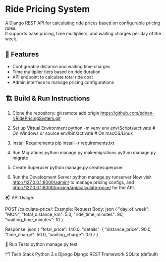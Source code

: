 # Ride Pricing System
A Django REST API for calculating ride prices based on configurable pricing rules.  
It supports base pricing, time multipliers, and waiting charges per day of the week.


## 🔧 Features
- Configurable distance and waiting time charges
- Time multiplier tiers based on ride duration
- API endpoint to calculate total ride cost
- Admin interface to manage pricing configurations


## 🏗️ Build & Run Instructions

1. Clone the repository:
git remote add origin https://github.com/sohan-r/RidePricingSystem.git

2. Set up Virtual Environment
python -m venv env
env\Scripts\activate       # On Windows
or
source env/bin/activate    # On macOS/Linux

3. Install Requirements
pip install -r requirements.txt

4. Run Migrations
python manage.py makemigrations
python manage.py migrate

5. Create Superuser 
python manage.py createsuperuser

6. Run the Development Server
python manage.py runserver
Now visit http://127.0.0.1:8000/admin/ to manage pricing configs, and
http://127.0.0.1:8000/pricing/api/calculate-price/ for the API.

📬 API Usage:

POST /calculate-price/:
Example:
Request Body:
json
{
  "day_of_week": "MON",
  "total_distance_km": 5.0,
  "ride_time_minutes": 90,
  "waiting_time_minutes": 10
}

Response:
json
{
  "total_price": 140.0,
  "details": {
    "distance_price": 90.0,
    "time_charge": 50.0,
    "waiting_charge": 0.0
  }
}

🧪 Run Tests
python manage.py test

🗂️ Tech Stack
Python 3.x
Django
Django REST Framework
SQLite (default)
